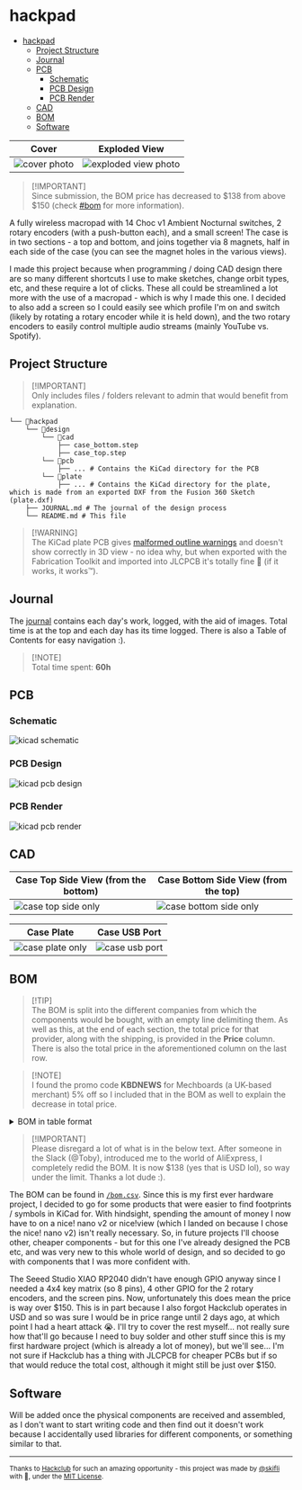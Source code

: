 # hackpad

- [hackpad](#hackpad)
  - [Project Structure](#project-structure)
  - [Journal](#journal)
  - [PCB](#pcb)
    - [Schematic](#schematic)
    - [PCB Design](#pcb-design)
    - [PCB Render](#pcb-render)
  - [CAD](#cad)
  - [BOM](#bom)
  - [Software](#software)

| Cover                            | Exploded View                                    |
| -------------------------------- | ------------------------------------------------ |
| ![cover photo](assets/cover.png) | ![exploded view photo](assets/exploded-view.jpg) |


> [!IMPORTANT]\
> Since submission, the BOM price has decreased to $138 from above $150 (check [#bom](#bom) for more information).

A fully wireless macropad with 14 Choc v1 Ambient Nocturnal switches, 2 rotary encoders (with a push-button each), and a small screen! The case is in two sections - a top and bottom, and joins together via 8 magnets, half in each side of the case (you can see the magnet holes in the various views).

I made this project because when programming / doing CAD design there are so many different shortcuts I use to make sketches, change orbit types, etc, and these require a lot of clicks. These all could be streamlined a lot more with the use of a macropad - which is why I made this one. I decided to also add a screen so I could easily see which profile I'm on and switch (likely by rotating a rotary encoder while it is held down), and the two rotary encoders to easily control multiple audio streams (mainly YouTube vs. Spotify).

## Project Structure

> [!IMPORTANT]\
> Only includes files / folders relevant to admin that would benefit from explanation.

```
└── 📁hackpad
    └── 📁design
        └── 📁cad
            ├── case_bottom.step
            ├── case_top.step
        └── 📁pcb
            ├── ... # Contains the KiCad directory for the PCB
        └── 📁plate
            ├── ... # Contains the KiCad directory for the plate, which is made from an exported DXF from the Fusion 360 Sketch (plate.dxf)
    ├── JOURNAL.md # The journal of the design process
    └── README.md # This file
```

> [!WARNING]\
> The KiCad plate PCB gives [malformed outline warnings](JOURNAL.md#20072025) and doesn't show correctly in 3D view - no idea why, but when exported with the Fabrication Toolkit and imported into JLCPCB it's totally fine 🗿 (if it works, it works™). 

## Journal

The [journal](JOURNAL.md) contains each day's work, logged, with the aid of images. Total time is at the top and each day has its time logged. There is also a Table of Contents for easy navigation :).

> [!NOTE]\
> Total time spent: **60h**

## PCB

### Schematic

![kicad schematic](assets/schematic.svg)

### PCB Design

![kicad pcb design](assets/pcb-design.svg)

### PCB Render

![kicad pcb render](assets/pcb-render.png)

## CAD

| Case Top Side View (from the bottom)                 | Case Bottom Side View (from the top)                       |
| ---------------------------------------------------- | ---------------------------------------------------------- |
| ![case top side only](assets/case-top-side-only.png) | ![case bottom side only](assets/case-bottom-side-only.png) |

| Case Plate                                     | Case USB Port                              |
| ---------------------------------------------- | ------------------------------------------ |
| ![case plate only](assets/case-plate-only.png) | ![case usb port](assets/case-usb-port.png) |

## BOM

> [!TIP]\
> The BOM is split into the different companies from which the components would be bought, with an empty line delimiting them. As well as this, at the end of each section, the total price for that provider, along with the shipping, is provided in the **Price** column. There is also the total price in the aforementioned column on the last row.

> [!NOTE]\
> I found the promo code **KBDNEWS** for Mechboards (a UK-based merchant) 5% off so I included that in the BOM as well to explain the decrease in total price.

<details closed>
<summary>BOM in table format</summary>

| Component                               | Description                    | Notes              | Qty | Price       | Shipping               | Provider   | Link                                                                                                               |
| --------------------------------------- | ------------------------------ | ------------------ | --- | ----------- | ---------------------- | ---------- | ------------------------------------------------------------------------------------------------------------------ |
| Kailh Choc Hotswap Sockets              | 10x V1 (Pack of 10)            |                    | 2   | £6.00       | £1.81                  | Mechboards | [Link](https://mechboards.co.uk/products/kailh-choc-hotswap-sockets?variant=40427263754445)                        |
| DDC Choc (v1) PBT Blank Keycaps - White | 10x 1u White Keycaps           |                    | 1   | £4.50       | –                      | Mechboards | [Link](https://mechboards.co.uk/products/ddc-choc-pbt-blank-keycaps?variant=47587896426701)                        |
| DDC Choc (v1) PBT Blank Keycaps - Black | 10x 1u Black Keycaps           |                    | 1   | £4.50       | –                      | Mechboards | [Link](https://mechboards.co.uk/products/ddc-choc-pbt-blank-keycaps?variant=47405364576461)                        |
| lowprokb Choc (V1) Ambients Nocturnal   | 20x (2 packs of 10)            | Silent linear      | 2   | £19.00      | –                      | Mechboards | [Link](https://mechboards.co.uk/products/lowprokb-ambients-silent-linear-nocturnal-choc-v1?variant=47588169908429) |
| KBDNEWS Promo Code                      | 5% off                         |                    | –   | –£0.94      | –                      | –          | –                                                                                                                  |
| **Total (Mechboards)**                  |                                |                    |     | **£34.11**  | *Included*             |            |                                                                                                                    |
| nice!nano v2                            | Compatible board               |                    | 1   | £2.99       | £2.99                  | AliExpress | [Link](https://www.aliexpress.com/item/1005006035267231.html)                                                      |
| nice!view                               | Compatible screen (no headers) |                    | 1   | £12.69      | –                      | AliExpress | [Link](https://www.aliexpress.com/item/1005008115497843.html)                                                      |
| Header Pins                             | 50x 1x5 pins                   | For nice!view      | 1   | £1.15       | –                      | AliExpress | [Link](https://www.aliexpress.com/item/4000988113226.html)                                                         |
| Tiny Disc Magnet                        | 100x 4x3mm                     | Case join          | 1   | £4.86       | £2.96                  | AliExpress | [Link](https://www.aliexpress.com/item/1005009177139622.html)                                                      |
| SMT SOD-123 Diodes                      | 100x                           | For switches       | 1   | £1.11       | –                      | AliExpress | [Link](https://www.aliexpress.com/item/4000685043735.html)                                                         |
| Heat Shrink Tubes                       | Mixed sizes                    | For wiring         | 1   | £1.35       | –                      | AliExpress | [Link](https://www.aliexpress.com/item/1005008146302901.html)                                                      |
| JST PH Plug with Wire (M)               | 5x MALE 2P 100mm               | For battery wiring | 1   | £0.34       | £1.94                  | AliExpress | [Link](https://www.aliexpress.com/item/1005008864177105.html)                                                      |
| JST PH Plug with Wire (F)               | 5x FEMALE 2P 100mm             | For battery wiring | 1   | £0.49       | £1.94                  | AliExpress | [Link](https://www.aliexpress.com/item/1005008864177105.html)                                                      |
| Bumper Feet                             | 100x 5mm x 2mm                 | For base           | 1   | £1.59       | –                      | AliExpress | [Link](https://www.aliexpress.com/item/1005004068119765.html)                                                      |
| **Total (AliExpress)**                  |                                |                    |     | **£34.59**  | *Included*             |            |                                                                                                                    |
| LiPo Battery                            | 150mAh 3.7V                    | Power source       | 1   | £4.50       | £7.80                  | PiHut      | [Link](https://thepihut.com/products/150mah-3-7v-lipo-battery?variant=42388690993347)                              |
| SPDT Slide Switch                       | Breadboard-friendly            | On/off switch      | 1   | £0.80       | –                      | PiHut      | [Link](https://thepihut.com/products/breadboard-friendly-spdt-slide-switch?variant=27740501649)                    |
| Rotary Encoder                          | + Extras                       | Input control      | 2   | £8.60       | –                      | PiHut      | [Link](https://thepihut.com/products/rotary-encoder-extras?variant=27740417681)                                    |
| **Total (PiHut)**                       |                                |                    |     | **£21.70**  | *Included*             |            |                                                                                                                    |
| Plate & PCB                             |                                |                    |     | £5.94       | £6.11                  | JLCPCB     | N/A                                                                                                                |
|                                         |                                |                    |     | £12.05      | *Included on the left* |            |                                                                                                                    |
| **TOTAL**                               |                                |                    |     | **£102.09** | *Included on the left* |            |                                                                                                                    |


</details>

> [!IMPORTANT]\
> Please disregard a lot of what is in the below text. After someone in the Slack (@Toby), introduced me to the world of AliExpress, I completely redid the BOM. It is now $138 (yes that is USD lol), so way under the limit. Thanks a lot dude :).

The BOM can be found in [`/bom.csv`](bom.csv). Since this is my first ever hardware project, I decided to go for some products that were easier to find footprints / symbols in KiCad for. With hindsight, spending the amount of money I now have to on a nice! nano v2 or nice!view (which I landed on because I chose the nice! nano v2) isn't really necessary. So, in future projects I'll choose other, cheaper components - but for this one I've already designed the PCB etc, and was very new to this whole world of design, and so decided to go with components that I was more confident with.

The Seeed Studio XIAO RP2040 didn't have enough GPIO anyway since I needed a 4x4 key matrix (so 8 pins), 4 other GPIO for the 2 rotary encoders, and the screen pins. Now, unfortunately this does mean the price is way over $150. This is in part because I also forgot Hackclub operates in USD and so was sure I would be in price range until 2 days ago, at which point I had a heart attack 😭. I'll try to cover the rest myself... not really sure how that'll go because I need to buy solder and other stuff since this is my first hardware project (which is already a lot of money), but we'll see... I'm not sure if Hackclub has a thing with JLCPCB for cheaper PCBs but if so that would reduce the total cost, although it might still be just over $150.

## Software

Will be added once the physical components are received and assembled, as I don't want to start writing code and then find out it doesn't work because I accidentally used libraries for different components, or something similar to that.

---
<sub>Thanks to [Hackclub](https://hackclub.com) for such an amazing opportunity - this project was made by [@skifli](https://github.com/skifli) with 🩷, under the [MIT License](LICENSE).</sub>